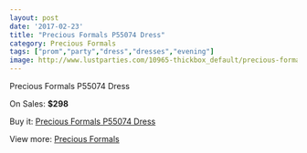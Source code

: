 ```yaml
---
layout: post
date: '2017-02-23'
title: "Precious Formals P55074 Dress"
category: Precious Formals
tags: ["prom","party","dress","dresses","evening"]
image: http://www.lustparties.com/10965-thickbox_default/precious-formals-p55074-dress.jpg
---
```

Precious Formals P55074 Dress

On Sales: **$298**
<a href="https://www.lustparties.com/en/precious-formals/3852-precious-formals-p55074-dress.html"><amp-img layout="responsive" width="600" height="600" src="//www.lustparties.com/10965-thickbox_default/precious-formals-p55074-dress.jpg" alt="Precious Formals P55074 Dress 0" /></a>
<a href="https://www.lustparties.com/en/precious-formals/3852-precious-formals-p55074-dress.html"><amp-img layout="responsive" width="600" height="600" src="//www.lustparties.com/10967-thickbox_default/precious-formals-p55074-dress.jpg" alt="Precious Formals P55074 Dress 1" /></a>
<a href="https://www.lustparties.com/en/precious-formals/3852-precious-formals-p55074-dress.html"><amp-img layout="responsive" width="600" height="600" src="//www.lustparties.com/10966-thickbox_default/precious-formals-p55074-dress.jpg" alt="Precious Formals P55074 Dress 2" /></a>

Buy it: [Precious Formals P55074 Dress](https://www.lustparties.com/en/precious-formals/3852-precious-formals-p55074-dress.html "Precious Formals P55074 Dress")

View more: [Precious Formals](https://www.lustparties.com/en/18-precious-formals "Precious Formals")